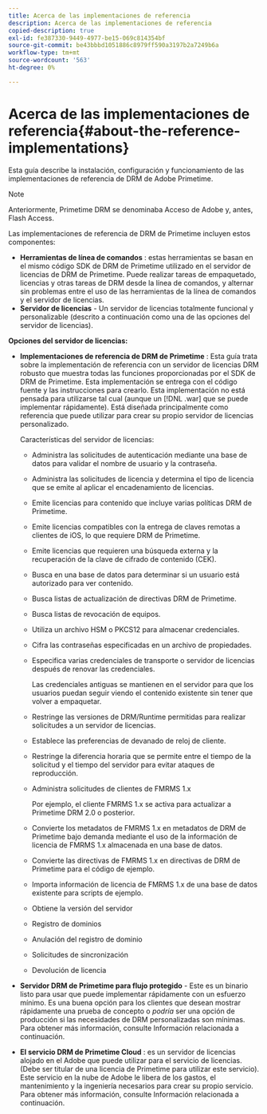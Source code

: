 ```yaml
---
title: Acerca de las implementaciones de referencia
description: Acerca de las implementaciones de referencia
copied-description: true
exl-id: fe387330-9449-4977-be15-069c814354bf
source-git-commit: be43bbbd1051886c8979ff590a3197b2a7249b6a
workflow-type: tm+mt
source-wordcount: '563'
ht-degree: 0%

---
```


# Acerca de las implementaciones de referencia{#about-the-reference-implementations}

Esta guía describe la instalación, configuración y funcionamiento de las implementaciones de referencia de DRM de Adobe Primetime.

>[!NOTE]
>
>Anteriormente, Primetime DRM se denominaba Acceso de Adobe y, antes, Flash Access.

Las implementaciones de referencia de DRM de Primetime incluyen estos componentes:

* **Herramientas de línea de comandos** : estas herramientas se basan en el mismo código SDK de DRM de Primetime utilizado en el servidor de licencias de DRM de Primetime. Puede realizar tareas de empaquetado, licencias y otras tareas de DRM desde la línea de comandos, y alternar sin problemas entre el uso de las herramientas de la línea de comandos y el servidor de licencias.
* **Servidor de licencias** - Un servidor de licencias totalmente funcional y personalizable (descrito a continuación como una de las opciones del servidor de licencias).

**Opciones del servidor de licencias:**

* **Implementaciones de referencia de DRM de Primetime** : Esta guía trata sobre la implementación de referencia con un servidor de licencias DRM robusto que muestra todas las funciones proporcionadas por el SDK de DRM de Primetime. Esta implementación se entrega con el código fuente y las instrucciones para crearlo. Esta implementación no está pensada para utilizarse tal cual (aunque un [!DNL .war] que se puede implementar rápidamente). Está diseñada principalmente como referencia que puede utilizar para crear su propio servidor de licencias personalizado.

   Características del servidor de licencias:

   * Administra las solicitudes de autenticación mediante una base de datos para validar el nombre de usuario y la contraseña.
   * Administra las solicitudes de licencia y determina el tipo de licencia que se emite al aplicar el encadenamiento de licencias.
   * Emite licencias para contenido que incluye varias políticas DRM de Primetime.
   * Emite licencias compatibles con la entrega de claves remotas a clientes de iOS, lo que requiere DRM de Primetime.
   * Emite licencias que requieren una búsqueda externa y la recuperación de la clave de cifrado de contenido (CEK).
   * Busca en una base de datos para determinar si un usuario está autorizado para ver contenido.
   * Busca listas de actualización de directivas DRM de Primetime.
   * Busca listas de revocación de equipos.
   * Utiliza un archivo HSM o PKCS12 para almacenar credenciales.
   * Cifra las contraseñas especificadas en un archivo de propiedades.
   * Especifica varias credenciales de transporte o servidor de licencias después de renovar las credenciales.

      Las credenciales antiguas se mantienen en el servidor para que los usuarios puedan seguir viendo el contenido existente sin tener que volver a empaquetar.
   * Restringe las versiones de DRM/Runtime permitidas para realizar solicitudes a un servidor de licencias.
   * Establece las preferencias de devanado de reloj de cliente.
   * Restringe la diferencia horaria que se permite entre el tiempo de la solicitud y el tiempo del servidor para evitar ataques de reproducción.
   * Administra solicitudes de clientes de FMRMS 1.x

      Por ejemplo, el cliente FMRMS 1.x se activa para actualizar a Primetime DRM 2.0 o posterior.
   * Convierte los metadatos de FMRMS 1.x en metadatos de DRM de Primetime bajo demanda mediante el uso de la información de licencia de FMRMS 1.x almacenada en una base de datos.
   * Convierte las directivas de FMRMS 1.x en directivas de DRM de Primetime para el código de ejemplo.
   * Importa información de licencia de FMRMS 1.x de una base de datos existente para scripts de ejemplo.
   * Obtiene la versión del servidor
   * Registro de dominios
   * Anulación del registro de dominio
   * Solicitudes de sincronización
   * Devolución de licencia

* **Servidor DRM de Primetime para flujo protegido** - Este es un binario listo para usar que puede implementar rápidamente con un esfuerzo mínimo. Es una buena opción para los clientes que desean mostrar rápidamente una prueba de concepto o *podría* ser una opción de producción si las necesidades de DRM personalizadas son mínimas. Para obtener más información, consulte Información relacionada a continuación.

* **El servicio DRM de Primetime Cloud** : es un servidor de licencias alojado en el Adobe que puede utilizar para el servicio de licencias. (Debe ser titular de una licencia de Primetime para utilizar este servicio). Este servicio en la nube de Adobe le libera de los gastos, el mantenimiento y la ingeniería necesarios para crear su propio servicio. Para obtener más información, consulte Información relacionada a continuación.
